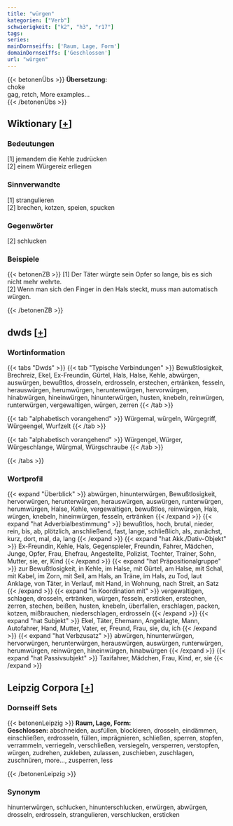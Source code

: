 ```yaml
---
title: "würgen"
kategorien: ["Verb"]
schwierigkeit: ["k2", "h3", "r17"]
tags:
series:
mainDornseiffs: ['Raum, Lage, Form']
domainDornseiffs: ['Geschlossen']
url: "würgen"
---
```


{{< betonenÜbs >}}
**Übersetzung:**  
choke  
gag, retch, More examples...  
{{< /betonenÜbs >}}

## Wiktionary [[+](https://de.wiktionary.org/wiki/würgen)]

### Bedeutungen
[1] jemandem die Kehle zudrücken  
[2] einem Würgereiz erliegen  

### Sinnverwandte
[1] strangulieren  
[2] brechen, kotzen, speien, spucken  

### Gegenwörter
[2] schlucken  

### Beispiele
{{< betonenZB >}}
[1] Der Täter würgte sein Opfer so lange, bis es sich nicht mehr wehrte.  
[2] Wenn man sich den Finger in den Hals steckt, muss man automatisch würgen.  

{{< /betonenZB >}}


## dwds [[+](https://www.dwds.de/wb/würgen)]

### Wortinformation
{{< tabs "Dwds" >}}
{{< tab "Typische Verbindungen" >}}
Bewußtlosigkeit, Brechreiz, Ekel, Ex-Freundin, Gürtel, Hals, Halse, Kehle, abwürgen, auswürgen, bewußtlos, drosseln, erdrosseln, erstechen, ertränken, fesseln, herauswürgen, herumwürgen, herunterwürgen, hervorwürgen, hinabwürgen, hineinwürgen, hinunterwürgen, husten, knebeln, reinwürgen, runterwürgen, vergewaltigen, würgen, zerren
{{< /tab >}}

{{< tab "alphabetisch vorangehend" >}}
Würgemal, würgeln, Würgegriff, Würgeengel, Wurfzelt
{{< /tab >}}

{{< tab "alphabetisch vorangehend" >}}
Würgengel, Würger, Würgeschlange, Würgmal, Würgschraube
{{< /tab >}}

{{< /tabs >}}

### Wortprofil
{{< expand "Überblick" >}} abwürgen, hinunterwürgen, Bewußtlosigkeit, hervorwürgen, herunterwürgen, herauswürgen, auswürgen, runterwürgen, herumwürgen, Halse, Kehle, vergewaltigen, bewußtlos, reinwürgen, Hals, würgen, knebeln, hineinwürgen, fesseln, ertränken {{< /expand >}}
{{< expand "hat Adverbialbestimmung" >}} bewußtlos, hoch, brutal, nieder, rein, bis, ab, plötzlich, anschließend, fast, lange, schließlich, als, zunächst, kurz, dort, mal, da, lang {{< /expand >}}
{{< expand "hat Akk./Dativ-Objekt" >}} Ex-Freundin, Kehle, Hals, Gegenspieler, Freundin, Fahrer, Mädchen, Junge, Opfer, Frau, Ehefrau, Angestellte, Polizist, Tochter, Trainer, Sohn, Mutter, sie, er, Kind {{< /expand >}}
{{< expand "hat Präpositionalgruppe" >}} zur Bewußtlosigkeit, in Kehle, im Halse, mit Gürtel, am Halse, mit Schal, mit Kabel, im Zorn, mit Seil, am Hals, an Träne, im Hals, zu Tod, laut Anklage, von Täter, in Verlauf, mit Hand, in Wohnung, nach Streit, an Satz {{< /expand >}}
{{< expand "in Koordination mit" >}} vergewaltigen, schlagen, drosseln, ertränken, würgen, fesseln, ersticken, erstechen, zerren, stechen, beißen, husten, knebeln, überfallen, erschlagen, packen, kotzen, mißbrauchen, niederschlagen, erdrosseln {{< /expand >}}
{{< expand "hat Subjekt" >}} Ekel, Täter, Ehemann, Angeklagte, Mann, Autofahrer, Hand, Mutter, Vater, er, Freund, Frau, sie, du, ich {{< /expand >}}
{{< expand "hat Verbzusatz" >}} abwürgen, hinunterwürgen, hervorwürgen, herunterwürgen, herauswürgen, auswürgen, runterwürgen, herumwürgen, reinwürgen, hineinwürgen, hinabwürgen {{< /expand >}}
{{< expand "hat Passivsubjekt" >}} Taxifahrer, Mädchen, Frau, Kind, er, sie {{< /expand >}}

## Leipzig Corpora [[+](https://corpora.uni-leipzig.de/en/res?word=würgen&corpusId=deu_newscrawl-public_2018)]

### Dornseiff Sets
{{< betonenLeipzig >}}
**Raum, Lage, Form:**  
**Geschlossen:** abschneiden, ausfüllen, blockieren, drosseln, eindämmen, einschließen, erdrosseln, füllen, imprägnieren, schließen, sperren, stopfen, verrammeln, verriegeln, verschließen, versiegeln, versperren, verstopfen, würgen, zudrehen, zukleben, zulassen, zuschieben, zuschlagen, zuschnüren, more..., zusperren, less  

{{< /betonenLeipzig >}}

### Synonym
hinunterwürgen, schlucken, hinunterschlucken, erwürgen, abwürgen, drosseln, erdrosseln, strangulieren, verschlucken, ersticken

